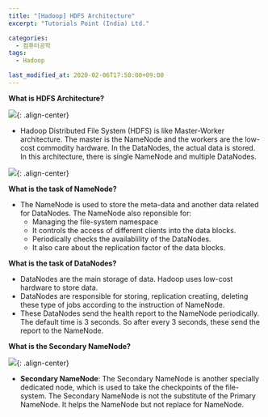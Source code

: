 ```yaml
---
title: "[Hadoop] HDFS Architecture"
excerpt: "Tutorials Point (India) Ltd."

categories:
  - 컴퓨터공학
tags:
  - Hadoop

last_modified_at: 2020-02-06T17:50:00+09:00
---
```


**What is HDFS Architecture?**  

![](https://eliotjang.github.io/assets/images/hadoop/hdfs-architecture.png){: .align-center}  

  - Hadoop Distributed File System (HDFS) is like Master-Worker architecture. The master is the NameNode and the workers are the low-cost commodity hardware. In the DataNodes, the actual data is stored. In this architecture, there is single NameNode and multiple DataNodes.  

![](https://eliotjang.github.io/assets/images/hadoop/hdfs-architecture2.png){: .align-center}  

**What is the task of NameNode?**  
  - The NameNode is used to store the meta-data and another data related for DataNodes. The NameNode also reponsible for:
    - Managing the file-system namespace
    - It controls the access of different clients into the data blocks.
    - Periodically checks the availablility of the DataNodes.
    - It also care about the replication factor of the data blocks.  

**What is the task of DataNodes?**  
  - DataNodes are the main storage of data. Hadoop uses low-cost hardware to store data.
  - DataNodes are responsible for storing, replication creatiing, deleting these type of jobs according to the instruction of NameNode.
  - These DataNodes send the health report to the NameNode periodically. The default time is 3 seconds. So after every 3 seconds, these send the report to the NameNode.  

**What is the Secondary NameNode?**  

![](https://eliotjang.github.io/assets/images/hadoop/hdfs-architecture3.png){: .align-center}  

  - **Secondary NameNode**: The Secondary NameNode is another specially dedicated node, which is used to take the checkpoints of the file-system. The Secondary NameNode is not the substitute of the Primary NameNode. It helps the NameNode but not replace for NameNode.  



